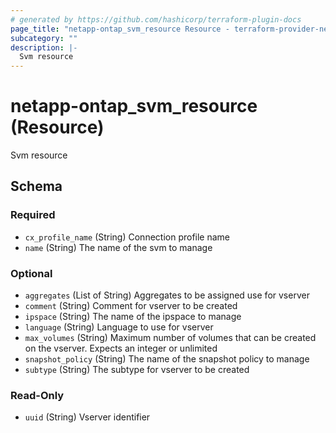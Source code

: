 ```yaml
---
# generated by https://github.com/hashicorp/terraform-plugin-docs
page_title: "netapp-ontap_svm_resource Resource - terraform-provider-netapp-ontap"
subcategory: ""
description: |-
  Svm resource
---
```


# netapp-ontap_svm_resource (Resource)

Svm resource



<!-- schema generated by tfplugindocs -->
## Schema

### Required

- `cx_profile_name` (String) Connection profile name
- `name` (String) The name of the svm to manage

### Optional

- `aggregates` (List of String) Aggregates to be assigned use for vserver
- `comment` (String) Comment for vserver to be created
- `ipspace` (String) The name of the ipspace to manage
- `language` (String) Language to use for vserver
- `max_volumes` (String) Maximum number of volumes that can be created on the vserver. Expects an integer or unlimited
- `snapshot_policy` (String) The name of the snapshot policy to manage
- `subtype` (String) The subtype for vserver to be created

### Read-Only

- `uuid` (String) Vserver identifier


